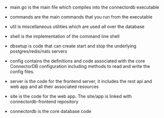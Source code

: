 - main.go is the main file which compiles into the connectordb executable
- commands are the main commands that you run from the executable
- util is miscellaneous utilities which are used all over the database
- shell is the implementation of the command line shell
- dbsetup is code that can create start and stop the underlying postgres/redis/nats servers
- config contains the definitions and code associated with the core ConnectorDB configuration including methods to read and write the config files.
- server is the code for the frontend server, it includes the rest api and web app and all their associated resources

- site is the code for the web app. The site/app is linked with connectordb-frontend repository

- connectordb is the core database code
